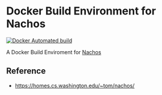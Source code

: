 # Docker Build Environment for Nachos

[![Docker Automated build](https://img.shields.io/docker/automated/nwtgck/nachos-build.svg)](https://hub.docker.com/r/nwtgck/nachos-build/)

A Docker Build Enviroment for [Nachos](https://homes.cs.washington.edu/~tom/nachos/)


## Reference

* https://homes.cs.washington.edu/~tom/nachos/